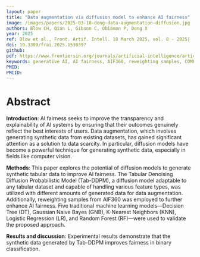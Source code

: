 ```yaml
---
layout: paper
title: "Data augmentation via diffusion model to enhance AI fairness"
image: /images/papers/2025-03-18-dong-data-augmentation-diffusion.jpg
authors: Blow CH, Qian L, Gibson C, Obiomon P, Dong X
year: 2025
ref: Blow et al., Front. Artif. Intell. 18 March 2025, vol. 8 - 2025| | https://doi.org/10.3389/frai.2025.1530397.
doi: 10.3389/frai.2025.1530397
github: 
pdf: https://www.frontiersin.org/journals/artificial-intelligence/articles/10.3389/frai.2025.1530397/pdf
keywords: generative AI, AI fairness, AIF360, reweighting samples, COMPAS dataset, adult income dataset
PMID: 
PMCID: 
---
```


# Abstract

**Introduction**: AI fairness seeks to improve the transparency and explainability of AI systems by ensuring that their outcomes genuinely reflect the best interests of users. Data augmentation, which involves generating synthetic data from existing datasets, has gained significant attention as a solution to data scarcity. In particular, diffusion models have become a powerful technique for generating synthetic data, especially in fields like computer vision.

**Methods**: This paper explores the potential of diffusion models to generate synthetic tabular data to improve AI fairness. The Tabular Denoising Diffusion Probabilistic Model (Tab-DDPM), a diffusion model adaptable to any tabular dataset and capable of handling various feature types, was utilized with different amounts of generated data for data augmentation. Additionally, reweighting samples from AIF360 was employed to further enhance AI fairness. Five traditional machine learning models—Decision Tree (DT), Gaussian Naive Bayes (GNB), K-Nearest Neighbors (KNN), Logistic Regression (LR), and Random Forest (RF)—were used to validate the proposed approach.

**Results and discussion**: Experimental results demonstrate that the synthetic data generated by Tab-DDPM improves fairness in binary classification.

